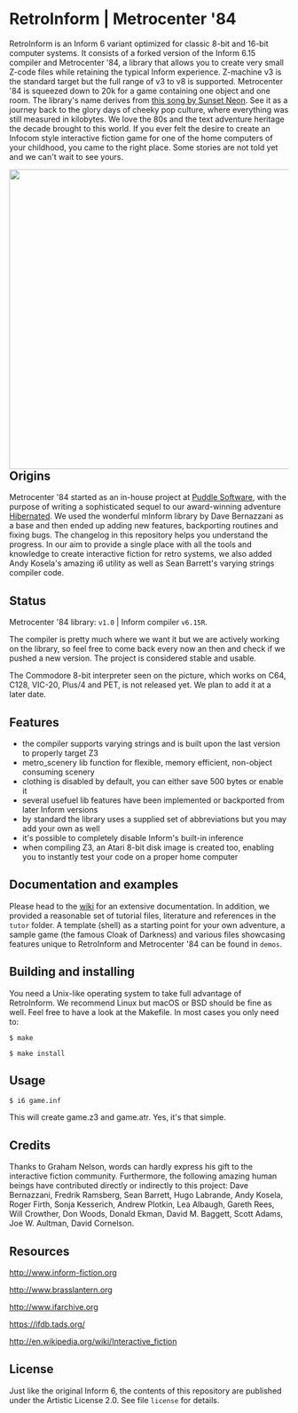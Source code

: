 
# RetroInform | Metrocenter '84

RetroInform is an Inform 6 variant optimized for classic 8-bit and 16-bit computer systems. It consists of a forked version of the Inform 6.15 compiler and Metrocenter '84, a library that allows you to create very small Z-code files while retaining the typical Inform experience. Z-machine v3 is the standard target but the full range of v3 to v8 is supported. Metrocenter '84 is squeezed down to 20k for a game containing one object and one room. The library's name derives from [this song by Sunset Neon](https://www.youtube.com/watch?v=wKK4HIkepuY). See it as a journey back to the glory days of cheeky pop culture, where everything was still measured in kilobytes. We love the 80s and the text adventure heritage the decade brought to this world. If you ever felt the desire to create an Infocom style interactive fiction game for one of the home computers of your childhood, you came to the right place. Some stories are not told yet and we can't wait to see yours.

<a href="Hibernated 2 running in our own C64 interpreter"><img src="https://p196.p4.n0.cdn.getcloudapp.com/items/Apujqlg7/hibernated2_screen_metro84.png" align="left" height="540" width="763" ></a>

## Origins

Metrocenter '84 started as an in-house project at [Puddle Software](http://puddlesoft.net/), with the purpose of writing a sophisticated sequel to our award-winning adventure [Hibernated](https://8bitgames.itch.io/hibernated1). We used the wonderful mInform library by Dave Bernazzani as a base and then ended up adding new features, backporting routines and fixing bugs. The changelog in this repository helps you understand the progress. In our aim to provide a single place with all the tools and knowledge to create interactive fiction for retro systems, we also added Andy Kosela's amazing i6 utility as well as Sean Barrett's varying strings compiler code.

## Status

Metrocenter '84 library: `v1.0` | Inform compiler `v6.15R`.

The compiler is pretty much where we want it but we are actively working on the library, so feel free to come back every now an then and check if we pushed a new version. The project is considered stable and usable.

The Commodore 8-bit interpreter seen on the picture, which works on C64, C128, VIC-20, Plus/4 and PET, is not released yet. We plan to add it at a later date.

## Features

* the compiler supports varying strings and is built upon the last version to properly target Z3
* metro_scenery lib function for flexible, memory efficient, non-object consuming scenery
* clothing is disabled by default, you can either save 500 bytes or enable it
* several usefuel lib features have been implemented or backported from later Inform versions
* by standard the library uses a supplied set of abbreviations but you may add your own as well
* it's possible to completely disable Inform's built-in inference
* when compiling Z3, an Atari 8-bit disk image is created too, enabling you to instantly test your code on a proper home computer

## Documentation and examples

Please head to the [wiki](https://github.com/ByteProject/RetroInform/wiki) for an extensive documentation. In addition, we provided a reasonable set of tutorial files, literature and references in the `tutor` folder. A template (shell) as a starting point for your own adventure, a sample game (the famous Cloak of Darkness) and various files showcasing features unique to RetroInform and Metrocenter '84 can be found in `demos`.

## Building and installing

You need a Unix-like operating system to take full advantage of RetroInform. We recommend Linux but macOS or BSD should be fine as well. Feel free to have a look at the Makefile. In most cases you only need to: 

  `$ make`
  
  `$ make install`

## Usage

  `$ i6 game.inf`

This will create game.z3 and game.atr. Yes, it's that simple.

## Credits

Thanks to Graham Nelson, words can hardly express his gift to the interactive fiction community. Furthermore, the following amazing human beings have contributed directly or indirectly to this project: Dave Bernazzani, Fredrik Ramsberg, Sean Barrett, Hugo Labrande, Andy Kosela, Roger Firth, Sonja Kesserich, Andrew Plotkin, Lea Albaugh, Gareth Rees, Will Crowther, Don Woods, Donald Ekman, David M. Baggett, Scott Adams, Joe W. Aultman, David Cornelson.

## Resources

http://www.inform-fiction.org

http://www.brasslantern.org

http://www.ifarchive.org

https://ifdb.tads.org/

http://en.wikipedia.org/wiki/Interactive_fiction

## License

Just like the original Inform 6, the contents of this repository are published under the Artistic License 2.0. See file `license` for details.
